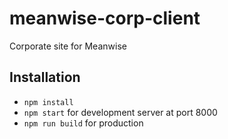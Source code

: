 # meanwise-corp-client
Corporate site for Meanwise

## Installation

- `npm install`
- `npm start` for development server at port 8000
- `npm run build` for production
